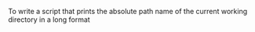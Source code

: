 To write a script that prints the absolute path name of the current working directory in a long format
